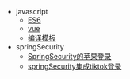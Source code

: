 - javascript
  - [ES6](javascript/es6/es6.md)
  - [vue](javascript/vue/vue源码学习.md)
  - [编译模板](javascript/vue/编译模板.md)
- springSecurity
  - [SpringSecurity的苹果登录](springSecurity/SpringSecurity的苹果登录.md)
  - [springSecurity集成tiktok登录](springSecurity/springSecurity集成tiktok登录.md)

